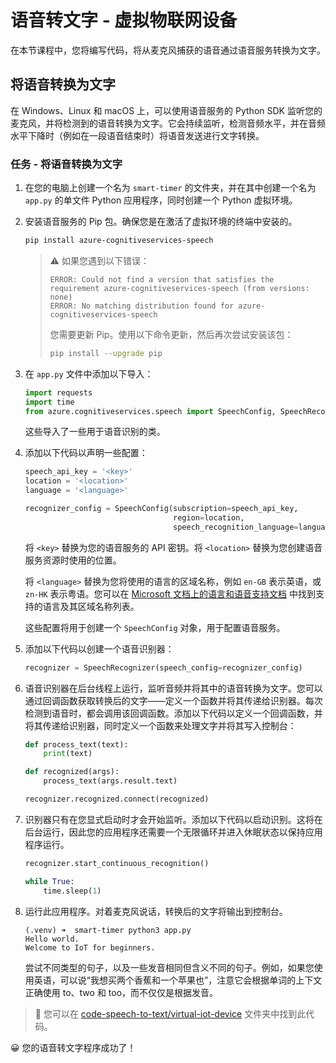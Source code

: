 <!--
CO_OP_TRANSLATOR_METADATA:
{
  "original_hash": "c0550b254b9ba2539baf1e6bb5fc05f8",
  "translation_date": "2025-08-25T00:23:19+00:00",
  "source_file": "6-consumer/lessons/1-speech-recognition/virtual-device-speech-to-text.md",
  "language_code": "zh"
}
-->
# 语音转文字 - 虚拟物联网设备

在本节课程中，您将编写代码，将从麦克风捕获的语音通过语音服务转换为文字。

## 将语音转换为文字

在 Windows、Linux 和 macOS 上，可以使用语音服务的 Python SDK 监听您的麦克风，并将检测到的语音转换为文字。它会持续监听，检测音频水平，并在音频水平下降时（例如在一段语音结束时）将语音发送进行文字转换。

### 任务 - 将语音转换为文字

1. 在您的电脑上创建一个名为 `smart-timer` 的文件夹，并在其中创建一个名为 `app.py` 的单文件 Python 应用程序，同时创建一个 Python 虚拟环境。

1. 安装语音服务的 Pip 包。确保您是在激活了虚拟环境的终端中安装的。

    ```sh
    pip install azure-cognitiveservices-speech
    ```

    > ⚠️ 如果您遇到以下错误：
    >
    > ```text
    > ERROR: Could not find a version that satisfies the requirement azure-cognitiveservices-speech (from versions: none)
    > ERROR: No matching distribution found for azure-cognitiveservices-speech
    > ```
    >
    > 您需要更新 Pip。使用以下命令更新，然后再次尝试安装该包：
    >
    > ```sh
    > pip install --upgrade pip
    > ```

1. 在 `app.py` 文件中添加以下导入：

    ```python
    import requests
    import time
    from azure.cognitiveservices.speech import SpeechConfig, SpeechRecognizer
    ```

    这些导入了一些用于语音识别的类。

1. 添加以下代码以声明一些配置：

    ```python
    speech_api_key = '<key>'
    location = '<location>'
    language = '<language>'

    recognizer_config = SpeechConfig(subscription=speech_api_key,
                                     region=location,
                                     speech_recognition_language=language)
    ```

    将 `<key>` 替换为您的语音服务的 API 密钥。将 `<location>` 替换为您创建语音服务资源时使用的位置。

    将 `<language>` 替换为您将使用的语言的区域名称，例如 `en-GB` 表示英语，或 `zn-HK` 表示粤语。您可以在 [Microsoft 文档上的语言和语音支持文档](https://docs.microsoft.com/azure/cognitive-services/speech-service/language-support?WT.mc_id=academic-17441-jabenn#speech-to-text) 中找到支持的语言及其区域名称列表。

    这些配置将用于创建一个 `SpeechConfig` 对象，用于配置语音服务。

1. 添加以下代码以创建一个语音识别器：

    ```python
    recognizer = SpeechRecognizer(speech_config=recognizer_config)
    ```

1. 语音识别器在后台线程上运行，监听音频并将其中的语音转换为文字。您可以通过回调函数获取转换后的文字——定义一个函数并将其传递给识别器。每次检测到语音时，都会调用该回调函数。添加以下代码以定义一个回调函数，并将其传递给识别器，同时定义一个函数来处理文字并将其写入控制台：

    ```python
    def process_text(text):
        print(text)

    def recognized(args):
        process_text(args.result.text)
    
    recognizer.recognized.connect(recognized)
    ```

1. 识别器只有在您显式启动时才会开始监听。添加以下代码以启动识别。这将在后台运行，因此您的应用程序还需要一个无限循环并进入休眠状态以保持应用程序运行。

    ```python
    recognizer.start_continuous_recognition()

    while True:
        time.sleep(1)
    ```

1. 运行此应用程序。对着麦克风说话，转换后的文字将输出到控制台。

    ```text
    (.venv) ➜  smart-timer python3 app.py
    Hello world.
    Welcome to IoT for beginners.
    ```

    尝试不同类型的句子，以及一些发音相同但含义不同的句子。例如，如果您使用英语，可以说“我想买两个香蕉和一个苹果也”，注意它会根据单词的上下文正确使用 to、two 和 too，而不仅仅是根据发音。

> 💁 您可以在 [code-speech-to-text/virtual-iot-device](../../../../../6-consumer/lessons/1-speech-recognition/code-speech-to-text/virtual-iot-device) 文件夹中找到此代码。

😀 您的语音转文字程序成功了！
